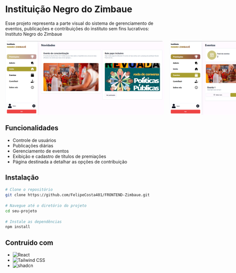 # Instituição Negro do Zimbaue

Esse projeto representa a parte visual do sistema de gerenciamento de eventos, publicações e contribuições do instituto sem fins lucrativos: Instituto Negro do Zimbaue 

<div style="display: flex; gap: 16px;">
    <img style="border-radius: 8px;" src="/public/mockups/feed.png" alt="Mockup do Feed" />
    <img style="border-radius: 8px;" src="/public/mockups/events.png" alt="Mockup dos Eventos" />
</div>

## Funcionalidades

- Controle de usuários
- Publicações diárias
- Gerenciamento de eventos
- Exibição e cadastro de títulos de premiações
- Página destinada a detalhar as opções de contribuição

## Instalação

```bash
# Clone o repositório
git clone https://github.com/FelipeCosta401/FRONTEND-Zimbaue.git

# Navegue até o diretório do projeto
cd seu-projeto

# Instale as dependências
npm install
```
## Contruido com
- ![React](https://img.shields.io/badge/React-20232A?style=for-the-badge&logo=react&logoColor=61DAFB)
- ![Tailwind CSS](https://img.shields.io/badge/Tailwind_CSS-38B2AC?style=for-the-badge&logo=tailwind-css&logoColor=white)
- ![shadcn](https://img.shields.io/badge/shadcn-000000?style=for-the-badge&logo=shadcn&logoColor=white)